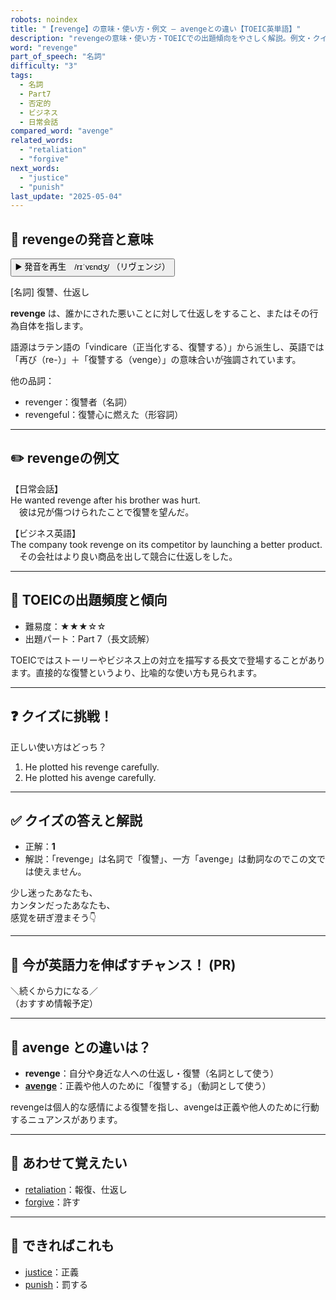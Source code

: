 ```yaml
---
robots: noindex
title: "【revenge】の意味・使い方・例文 ― avengeとの違い【TOEIC英単語】"
description: "revengeの意味・使い方・TOEICでの出題傾向をやさしく解説。例文・クイズ付きでavengeとの違いもわかりやすく学べます。"
word: "revenge"
part_of_speech: "名詞"
difficulty: "3"
tags:
  - 名詞
  - Part7
  - 否定的
  - ビジネス
  - 日常会話
compared_word: "avenge"
related_words:
  - "retaliation"
  - "forgive"
next_words:
  - "justice"
  - "punish"
last_update: "2025-05-04"
---
```


## 🔰 revengeの発音と意味

<button class="play-audio" onclick="playTTS('revenge')">
  <span class="play-audio-main">
    ▶️ 発音を再生　/rɪˈvɛndʒ/
  </span>
  <span class="play-audio-sub">
    （リヴェンジ）
  </span>
</button>

[名詞] 復讐、仕返し

**revenge** は、誰かにされた悪いことに対して仕返しをすること、またはその行為自体を指します。

語源はラテン語の「vindicare（正当化する、復讐する）」から派生し、英語では「再び（re-）」＋「復讐する（venge）」の意味合いが強調されています。

他の品詞：  
- revenger：復讐者（名詞）
- revengeful：復讐心に燃えた（形容詞）

---

## ✏️ revengeの例文

【日常会話】  
He wanted revenge after his brother was hurt.  
　彼は兄が傷つけられたことで復讐を望んだ。

【ビジネス英語】  
The company took revenge on its competitor by launching a better product.  
　その会社はより良い商品を出して競合に仕返しをした。

---

## 🎯 TOEICの出題頻度と傾向

- 難易度：★★★☆☆
- 出題パート：Part 7（長文読解）

TOEICではストーリーやビジネス上の対立を描写する長文で登場することがあります。直接的な復讐というより、比喩的な使い方も見られます。

---

## ❓ クイズに挑戦！

正しい使い方はどっち？

1. He plotted his revenge carefully.  
2. He plotted his avenge carefully.

---

## ✅ クイズの答えと解説

- 正解：**1**
- 解説：「revenge」は名詞で「復讐」、一方「avenge」は動詞なのでこの文では使えません。

少し迷ったあなたも、  
カンタンだったあなたも、  
感覚を研ぎ澄まそう👇️

---

## 🚀 今が英語力を伸ばすチャンス！ (PR)

<div class="info-center">
＼続くから力になる／<br>  
（おすすめ情報予定）
</div>

---

## 🤔  avenge との違いは？

- **revenge**：自分や身近な人への仕返し・復讐（名詞として使う）
- **[avenge](/avenge)**：正義や他人のために「復讐する」（動詞として使う）

revengeは個人的な感情による復讐を指し、avengeは正義や他人のために行動するニュアンスがあります。

---

## 🧩 あわせて覚えたい

- [retaliation](/retaliation)：報復、仕返し
- [forgive](/forgive)：許す

---

## 📖 できればこれも

- [justice](/justice)：正義
- [punish](/punish)：罰する

<!-- cvid: aid39_bid33 -->
